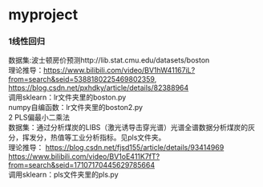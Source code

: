 # myproject
### 1线性回归 <br> 
  数据集:波士顿房价预测http://lib.stat.cmu.edu/datasets/boston  <br> 
  理论推导：https://www.bilibili.com/video/BV1hW41167iL?from=search&seid=5388180225469802359, https://blog.csdn.net/pxhdky/article/details/82388964 <br> 
  调用sklearn：lr文件夹里的boston.py <br>                                                                                                     numpy自编函数：lr文件夹里的boston2.py <br> 
2 PLS偏最小二乘法 <br> 
  数据集：通过分析煤炭的LIBS（激光诱导击穿光谱）光谱全谱数据分析煤炭的灰分，挥发分，热值等工业分析指标。见pls文件夹。  <br> 
  理论推导： https://blog.csdn.net/fjsd155/article/details/93414969 https://www.bilibili.com/video/BV1oE411K7fT?from=search&seid=17107170445629785664 <br> 
  调用sklearn：pls文件夹里的pls.py <br> 
  
